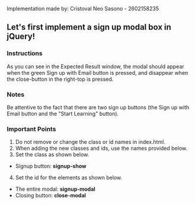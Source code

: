 Implementation made by: Cristoval Neo Sasono - 2602158235

## Let's first implement a sign up modal box in jQuery!

### Instructions
As you can see in the Expected Result window, the modal should appear when the green Sign up with Email button is pressed, and disappear when the close-button in the right-top is pressed.

### Notes
Be attentive to the fact that there are two sign up buttons (the Sign up with Email button and the "Start Learning" button).

### Important Points
1. Do not remove or change the class or id names in index.html.
2. When adding the new classes and ids, use the names provided below.
3. Set the class as shown below.
- Signup button: **signup-show**
4. Set the id for the elements as shown below.
- The entire modal: **signup-modal** 
- Closing button: **close-modal**

